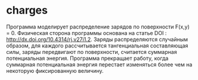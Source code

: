 # charges
Программа моделирует распределение зарядов по поверхности F(x,y) = 0. Физическая сторона программы основана на статье DOI : http://dx.doi.org/10.4314/rj.v27i1.2. Заряды распределяются случайным образом, для каждого рассчитывается тангенциальная составляющая силы, заряды передвигают по поверхности, считается суммарная потенциальная энергия. Программа прекращает работу, когда суммарная потенциальная энергия перестает изменяться более чем на некоторую фиксированную величину.
